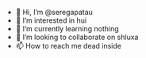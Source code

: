 - 👋 Hi, I’m @seregapatau
- 👀 I’m interested in hui
- 🌱 I’m currently learning nothing
- 💞️ I’m looking to collaborate on shluxa
- 📫 How to reach me dead inside

<!---
seregapatau/seregapatau is a ✨ special ✨ repository because its `README.md` (this file) appears on your GitHub profile.
You can click the Preview link to take a look at your changes.
--->
